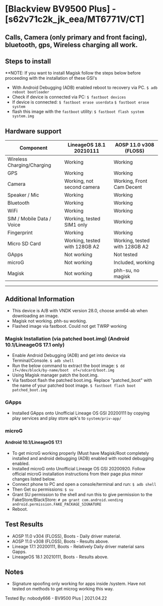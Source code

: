 # [Blackview BV9500 Plus] - [s62v71c2k_jk_eea/MT6771V/CT]
## Calls, Camera (only primary and front facing), bluetooth, gps, Wireless charging all work.

## Steps to install
**NOTE: If you want to install Magisk follow the steps below before proceeding with the installation of these GSI's
* With Android Debugging (ADB) enabled reboot to recovery via PC.
     `$ adb reboot bootloader`
* Check if device is connected via PC:
    `$ fastboot devices`
* If device is connected:
    `$ fastboot erase userdata`
    `$ fastboot erase system`
* flash this image with the `fastboot` utility:
    `$ fastboot flash system system.img`

## Hardware support

| Component                 | LineageOS 18.1 20210111      | AOSP 11.0 v308 (FLOSS)       |
|---------------------------|------------------------------|------------------------------|
| Wireless Charging/Charging| Working                      | Working                      |
| GPS                       | Working                      | Working                      |
| Camera                    | Working, not second camera   | Working, Front Cam Decent    |
| Speaker / Mic             | Working                      | Working                      |
| Bluetooth                 | Working                      | Working                      |
| WiFi                      | Working                      | Working                      |
| SIM / Mobile Data / Voice | Working, tested SIM1 only    | Working                      |
| Fingerprint               | Working                      | Working                      |
| Micro SD Card             | Working, tested with 128GB A2| Working, tested with 128GB A2|
| GApps                     | Not working                  | Not tested                   |
| microG                    | Not working                | Included, working              |
| Magisk                    | Not working               | phh-su, no magisk              |
---

## Additional Information
  * This device is A/B with VNDK version 28.0, choose arm64-ab when downloading an image.
  * Magisk not working. phh-su working.
  * Flashed image via fastboot. Could not get TWRP working
### Magisk Installation (via patched boot.img) (Android 10.1/LineageOS 17.1 only)
  * Enable Android Debugging (ADB) and get into device via Terminal/Console.
     `$ adb shell`
  * Run the below command to extract the boot image:
     `$ dd if=/dev/block/by-name/boot  of=/sdcard/boot.img`
  * Using Magisk manager patch the boot.img.
  * Via fastboot flash the patched boot.img. Replace "patched_boot" with the name of your patched boot image.
     `$ fastboot flash boot patched_boot.img`
### GApps
  * Installed GApps onto Unofficial Lineage OS GSI 20200111 by copying play services and play store apk's to `system/priv-app/`
### microG 
#### Android 10.1/LineageOS 17.1
  * To get microG working properly (Must have Magisk/Root completely installed and android debugging (ADB) enabled with rooted debugging enabled.
  * Installed microG onto Unofficial Lineage OS GSI 20200920. Follow official microG installation instructions from their page plus minor changes listed below.
  * Connect phone to PC and open a console/terminal and run:
     `$ adb shell`
  * Then Get su permissions:
     `$ su`
  * Grant SU permission to the shell and run this to give permission to the FakeStore/BlackStore:
     `# pm grant com.android.vending android.permission.FAKE_PACKAGE_SIGNATURE`
  * Reboot.
## Test Results
  *  AOSP 11.0 v304 (FLOSS), Boots - Daily driver material.
  *  AOSP 11.0 v308 (FLOSS), Boots - Results above.
  *  Lineage 17.1 20200111, Boots - Relatively Daily driver material sans Gapps.
  *  LineageOS 18.1 20210111, Boots - Results above.

## Notes
  *  Signature spoofing only working for apps inside /system. Have not tested on methods to get microg working this way.

Tested By: nobody666 - BV9500 Plus | 2021.04.22